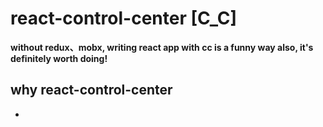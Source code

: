 # react-control-center [C_C]
**without redux、mobx, writing react app with cc is a funny way also, it's definitely worth doing!**

## why react-control-center
- 
